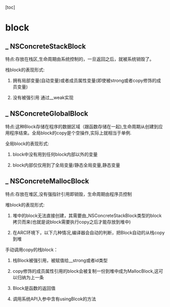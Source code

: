 [toc] 

# block 

## _ NSConcreteStackBlock 

特点:存放在栈区,生命周期由系统控制的，一旦返回之后，就被系统销毁了。 

栈block的表现形式: 

1. 拥有局部变量(自动变量)或者成员属性变量(即使被strong或者copy修饰的成员变量) 

2. 没有被强引用 通过\_\_weak实现 

## _ NSConcreteGlobalBlock 

特点:这种Block存储在程序的数据区域（跟函数存储在一起),生命周期从创建到应用程序结束。全局block的copy是个空操作,实际上就相当于单例. 

全局block的表现形式: 

1. block中没有用到任何block内部以外的变量 

2. block内部仅仅用到了全局变量/静态全局变量,静态变量 

## _ NSConcreteMallocBlock 

特点:存放在堆区,没有强指针引用即销毁，生命周期由程序员控制 

堆block的表现形式: 

1. 堆中的block无法直接创建，其需要由_NSConcreteStackBlock类型的block拷贝而来(也就是说block需要执行copy之后才能存放到堆中) 

2. 在ARC环境下，以下几种情况,编译器会自动的判断，把Block自动的从栈copy到堆 

手动调用copy的栈block： 

1. 栈Block被强引用，被赋值给__strong或者id类型 

2. copy修饰的成员属性引用的block会被复制一份到堆中成为MallocBlock,这可以归纳为上一条 

3. Block是函数的返回值 

4. 调用系统API入参中含有usingBlcok的方法 

